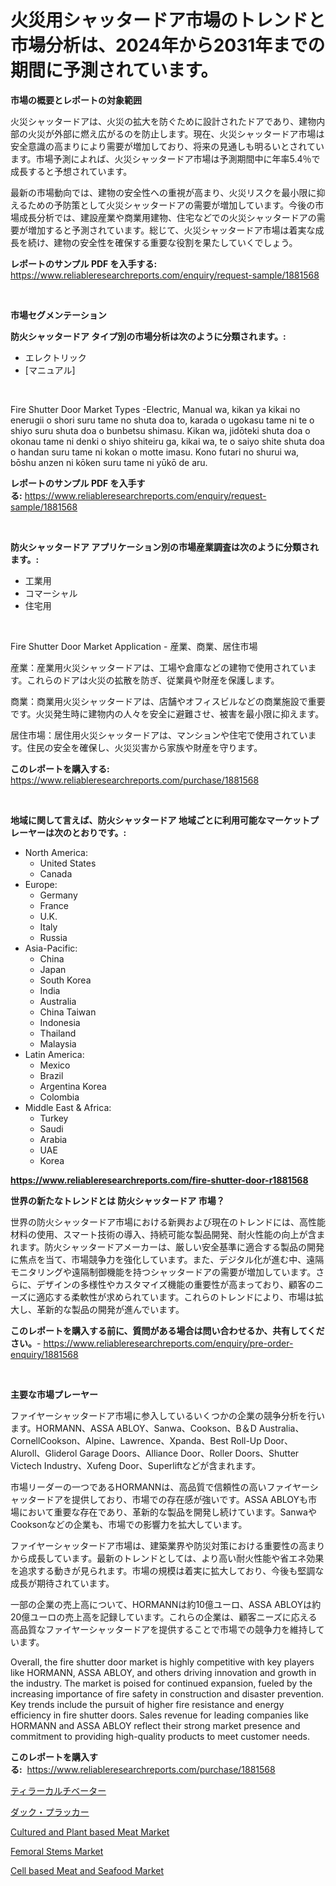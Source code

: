 <p><h1>火災用シャッタードア市場のトレンドと市場分析は、2024年から2031年までの期間に予測されています。</h1></p><p><strong>市場の概要とレポートの対象範囲</strong></p>
<p><p>火災シャッタードアは、火災の拡大を防ぐために設計されたドアであり、建物内部の火災が外部に燃え広がるのを防止します。現在、火災シャッタードア市場は安全意識の高まりにより需要が増加しており、将来の見通しも明るいとされています。市場予測によれば、火災シャッタードア市場は予測期間中に年率5.4％で成長すると予想されています。</p><p>最新の市場動向では、建物の安全性への重視が高まり、火災リスクを最小限に抑えるための予防策として火災シャッタードアの需要が増加しています。今後の市場成長分析では、建設産業や商業用建物、住宅などでの火災シャッタードアの需要が増加すると予測されています。総じて、火災シャッタードア市場は着実な成長を続け、建物の安全性を確保する重要な役割を果たしていくでしょう。</p></p>
<p><strong>レポートのサンプル PDF を入手する:</strong> <a href="https://www.reliableresearchreports.com/enquiry/request-sample/1881568">https://www.reliableresearchreports.com/enquiry/request-sample/1881568</a></p>
<p>&nbsp;</p>
<p><strong>市場セグメンテーション</strong></p>
<p><strong>防火シャッタードア タイプ別の市場分析は次のように分類されます。:</strong></p>
<p><ul><li>エレクトリック</li><li>[マニュアル]</li></ul></p>
<p>&nbsp;</p>
<p><p>Fire Shutter Door Market Types -Electric, Manual wa, kikan ya kikai no enerugii o shori suru tame no shuta doa to, karada o ugokasu tame ni te o shiyo suru shuta doa o bunbetsu shimasu. Kikan wa, jidōteki shuta doa o okonau tame ni denki o shiyo shiteiru ga, kikai wa, te o saiyo shite shuta doa o handan suru tame ni kokan o motte imasu. Kono futari no shurui wa, bōshu anzen ni kōken suru tame ni yūkō de aru.</p></p>
<p><strong>レポートのサンプル PDF を入手する:</strong>&nbsp;<a href="https://www.reliableresearchreports.com/enquiry/request-sample/1881568">https://www.reliableresearchreports.com/enquiry/request-sample/1881568</a></p>
<p>&nbsp;</p>
<p><strong> 防火シャッタードア アプリケーション別の市場産業調査は次のように分類されます。:</strong></p>
<p><ul><li>工業用</li><li>コマーシャル</li><li>住宅用</li></ul></p>
<p>&nbsp;</p>
<p><p>Fire Shutter Door Market Application - 産業、商業、居住市場</p><p>産業：産業用火災シャッタードアは、工場や倉庫などの建物で使用されています。これらのドアは火災の拡散を防ぎ、従業員や財産を保護します。</p><p>商業：商業用火災シャッタードアは、店舗やオフィスビルなどの商業施設で重要です。火災発生時に建物内の人々を安全に避難させ、被害を最小限に抑えます。</p><p>居住市場：居住用火災シャッタードアは、マンションや住宅で使用されています。住民の安全を確保し、火災災害から家族や財産を守ります。</p></p>
<p><strong>このレポートを購入する:</strong>&nbsp; <a href="https://www.reliableresearchreports.com/purchase/1881568">https://www.reliableresearchreports.com/purchase/1881568</a></p>
<p>&nbsp;</p>
<p><strong>地域に関して言えば、防火シャッタードア 地域ごとに利用可能なマーケットプレーヤーは次のとおりです。:</strong></p>
<p><ul>
    <li>
        North America:
        <ul>
            <li>United States</li>
            <li>Canada</li>
        </ul>
    </li>
    <li>
        Europe:
        <ul>
            <li>Germany</li>
            <li>France</li>
            <li>U.K.</li>
            <li>Italy</li>
            <li>Russia</li>
        </ul>
    </li>
    <li>
        Asia-Pacific:
        <ul>
            <li>China</li>
            <li>Japan</li>
            <li>South Korea</li>
            <li>India</li>
            <li>Australia</li>
            <li>China Taiwan</li>
            <li>Indonesia</li>
            <li>Thailand</li>
            <li>Malaysia</li>
        </ul>
    </li>
    <li>
        Latin America:
        <ul>
            <li>Mexico</li>
            <li>Brazil</li>
            <li>Argentina Korea</li>
            <li>Colombia</li>
        </ul>
    </li>
    <li>
        Middle East & Africa:
        <ul>
            <li>Turkey</li>
            <li>Saudi</li>
            <li>Arabia</li>
            <li>UAE</li>
            <li>Korea</li>
        </ul>
    </li>
    </ul></p>
<p><strong><a href="https://www.reliableresearchreports.com/fire-shutter-door-r1881568">https://www.reliableresearchreports.com/fire-shutter-door-r1881568</a></strong>&nbsp;</p>
<p><strong>世界の新たなトレンドとは 防火シャッタードア 市場？</strong></p>
<p><p>世界の防火シャッタードア市場における新興および現在のトレンドには、高性能材料の使用、スマート技術の導入、持続可能な製品開発、耐火性能の向上が含まれます。防火シャッタードアメーカーは、厳しい安全基準に適合する製品の開発に焦点を当て、市場競争力を強化しています。また、デジタル化が進む中、遠隔モニタリングや遠隔制御機能を持つシャッタードアの需要が増加しています。さらに、デザインの多様性やカスタマイズ機能の重要性が高まっており、顧客のニーズに適応する柔軟性が求められています。これらのトレンドにより、市場は拡大し、革新的な製品の開発が進んでいます。</p></p>
<p><strong>このレポートを購入する前に、質問がある場合は問い合わせるか、共有してください。</strong>- <a href="https://www.reliableresearchreports.com/enquiry/pre-order-enquiry/1881568">https://www.reliableresearchreports.com/enquiry/pre-order-enquiry/1881568</a></p>
<p>&nbsp;</p>
<p><strong>主要な市場プレーヤー</strong></p>
<p><p>ファイヤーシャッタードア市場に参入しているいくつかの企業の競争分析を行います。HORMANN、ASSA ABLOY、Sanwa、Cookson、B＆D Australia、CornellCookson、Alpine、Lawrence、Xpanda、Best Roll-Up Door、Aluroll、Gliderol Garage Doors、Alliance Door、Roller Doors、Shutter Victech Industry、Xufeng Door、Superliftなどが含まれます。</p><p>市場リーダーの一つであるHORMANNは、高品質で信頼性の高いファイヤーシャッタードアを提供しており、市場での存在感が強いです。ASSA ABLOYも市場において重要な存在であり、革新的な製品を開発し続けています。SanwaやCooksonなどの企業も、市場での影響力を拡大しています。</p><p>ファイヤーシャッタードア市場は、建築業界や防災対策における重要性の高まりから成長しています。最新のトレンドとしては、より高い耐火性能や省エネ効果を追求する動きが見られます。市場の規模は着実に拡大しており、今後も堅調な成長が期待されています。</p><p>一部の企業の売上高について、HORMANNは約10億ユーロ、ASSA ABLOYは約20億ユーロの売上高を記録しています。これらの企業は、顧客ニーズに応える高品質なファイヤーシャッタードアを提供することで市場での競争力を維持しています。</p><p>Overall, the fire shutter door market is highly competitive with key players like HORMANN, ASSA ABLOY, and others driving innovation and growth in the industry. The market is poised for continued expansion, fueled by the increasing importance of fire safety in construction and disaster prevention. Key trends include the pursuit of higher fire resistance and energy efficiency in fire shutter doors. Sales revenue for leading companies like HORMANN and ASSA ABLOY reflect their strong market presence and commitment to providing high-quality products to meet customer needs.</p></p>
<p><strong>このレポートを購入する:</strong>&nbsp;&nbsp;<a href="https://www.reliableresearchreports.com/purchase/1881568">https://www.reliableresearchreports.com/purchase/1881568</a></p>
<p><p><a href="https://github.com/mohamedbakry57/Market-Research-Report-List-4/blob/main/130745775692.md">ティラーカルチベーター</a></p><p><a href="https://medium.com/@reyeshowell655/%E3%82%A2%E3%83%92%E3%83%AB%E3%81%AE%E7%BE%BD%E6%AF%9B%E5%8F%96%E3%82%8A%E5%B8%82%E5%A0%B4%E5%88%86%E6%9E%90%E3%81%A82024%E5%B9%B4%E3%81%8B%E3%82%892031%E5%B9%B4%E3%81%BE%E3%81%A7%E3%81%AE%E8%A6%8B%E8%BE%BC%E3%81%BF%E9%9C%80%E8%A6%81%E3%81%AE%E4%BA%88%E6%B8%AC-b59a663675a1">ダック・プラッカー</a></p><p><a href="https://github.com/lataunyatinikmelvin59ilbd0dv/Market-Research-Report-List-2/blob/main/cultured-and-plant-based-meat-market.md">Cultured and Plant based Meat Market</a></p><p><a href="https://www.linkedin.com/pulse/femoral-stems-market-report-reveals-latest-trends-growth-opportunities-qzize?trackingId=LrJQOYnLYqGgnIhnULM%2FAA%3D%3D">Femoral Stems Market</a></p><p><a href="https://github.com/SheilaBruen2023/Market-Research-Report-List-1/blob/main/cell-based-meat-and-seafood-market.md">Cell based Meat and Seafood Market</a></p></p>